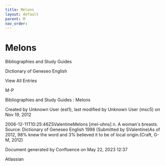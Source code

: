 ```yaml
---
title: Melons
layout: default
parent: M
nav_order:
---
```


# Melons

Bibliographies and Study Guides

Dictionary of Geneseo English

View All Entries

M-P

Bibliographies and Study Guides : Melons

Created by  Unknown User (est1), last modified by  Unknown User (msc5) on Nov 19, 2012

2006-12-11T10:25:46ZSValentineMelons [mel-uhns] n. A woman's breasts. Source: Dictionary of Geneseo English 1998 (Submitted by SValentine)As of 2012, 98% knew the word and 3% believed it to be of local origin.(Craft, G-M, 2012)

Document generated by Confluence on May 22, 2023 12:37

Atlassian
